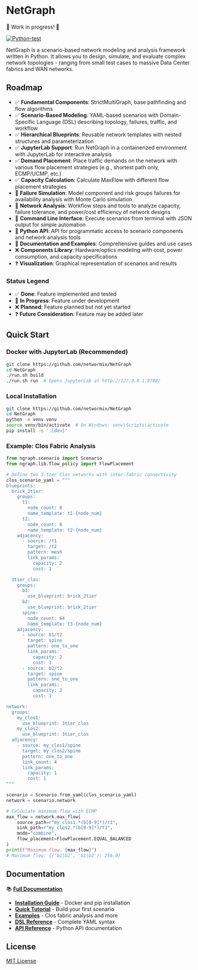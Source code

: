 # NetGraph

🚧 Work in progress! 🚧

[![Python-test](https://github.com/networmix/NetGraph/actions/workflows/python-test.yml/badge.svg?branch=main)](https://github.com/networmix/NetGraph/actions/workflows/python-test.yml)

NetGraph is a scenario-based network modeling and analysis framework written in Python. It allows you to design, simulate, and evaluate complex network topologies - ranging from small test cases to massive Data Center fabrics and WAN networks.

## Roadmap

- ✅ **Fundamental Components**: StrictMultiGraph, base pathfinding and flow algorithms
- ✅ **Scenario-Based Modeling**: YAML-based scenarios with Domain-Specific Language (DSL) describing topology, failures, traffic, and workflow
- ✅ **Hierarchical Blueprints**: Reusable network templates with nested structures and parameterization
- ✅ **JupyterLab Support**: Run NetGraph in a containerized environment with JupyterLab for interactive analysis
- ✅ **Demand Placement**: Place traffic demands on the network with various flow placement strategies (e.g., shortest path only, ECMP/UCMP, etc.)
- ✅ **Capacity Calculation**: Calculate MaxFlow with different flow placement strategies
- 🚧 **Failure Simulation**: Model component and risk groups failures for availability analysis with Monte Carlo simulation
- 🚧 **Network Analysis**: Workflow steps and tools to analyze capacity, failure tolerance, and power/cost efficiency of network designs
- 🚧 **Command Line Interface**: Execute scenarios from terminal with JSON output for simple automation
- 🚧 **Python API**: API for programmatic access to scenario components and network analysis tools
- 🚧 **Documentation and Examples**: Comprehensive guides and use cases
- ❌ **Components Library**: Hardware/optics modeling with cost, power consumption, and capacity specifications
- ❓ **Visualization**: Graphical representation of scenarios and results

### Status Legend
- ✅ **Done**: Feature implemented and tested
- 🚧 **In Progress**: Feature under development
- ❌ **Planned**: Feature planned but not yet started
- ❓ **Future Consideration**: Feature may be added later

## Quick Start

### Docker with JupyterLab (Recommended)

```bash
git clone https://github.com/networmix/NetGraph
cd NetGraph
./run.sh build
./run.sh run  # Opens JupyterLab at http://127.0.0.1:8788/
```

### Local Installation

```bash
git clone https://github.com/networmix/NetGraph
cd NetGraph
python -m venv venv
source venv/bin/activate  # On Windows: venv\Scripts\activate
pip install -e '.[dev]'
```

### Example: Clos Fabric Analysis

```python
from ngraph.scenario import Scenario
from ngraph.lib.flow_policy import FlowPlacement

# Define two 3-tier Clos networks with inter-fabric connectivity
clos_scenario_yaml = """
blueprints:
  brick_2tier:
    groups:
      t1:
        node_count: 8
        name_template: t1-{node_num}
      t2:
        node_count: 8
        name_template: t2-{node_num}
    adjacency:
      - source: /t1
        target: /t2
        pattern: mesh
        link_params:
          capacity: 2
          cost: 1

  3tier_clos:
    groups:
      b1:
        use_blueprint: brick_2tier
      b2:
        use_blueprint: brick_2tier
      spine:
        node_count: 64
        name_template: t3-{node_num}
    adjacency:
      - source: b1/t2
        target: spine
        pattern: one_to_one
        link_params:
          capacity: 2
          cost: 1
      - source: b2/t2
        target: spine
        pattern: one_to_one
        link_params:
          capacity: 2
          cost: 1

network:
  groups:
    my_clos1:
      use_blueprint: 3tier_clos
    my_clos2:
      use_blueprint: 3tier_clos
  adjacency:
    - source: my_clos1/spine
      target: my_clos2/spine
      pattern: one_to_one
      link_count: 4
      link_params:
        capacity: 1
        cost: 1
"""

scenario = Scenario.from_yaml(clos_scenario_yaml)
network = scenario.network

# Calculate maximum flow with ECMP
max_flow = network.max_flow(
    source_path=r"my_clos1.*(b[0-9]*)/t1",
    sink_path=r"my_clos2.*(b[0-9]*)/t1",
    mode="combine",
    flow_placement=FlowPlacement.EQUAL_BALANCED
)
print(f"Maximum flow: {max_flow}")
# Maximum flow: {('b1|b2', 'b1|b2'): 256.0}
```

## Documentation

📚 **[Full Documentation](https://networmix.github.io/NetGraph/)**

- **[Installation Guide](https://networmix.github.io/NetGraph/getting-started/installation/)** - Docker and pip installation
- **[Quick Tutorial](https://networmix.github.io/NetGraph/getting-started/tutorial/)** - Build your first scenario
- **[Examples](https://networmix.github.io/NetGraph/examples/clos-fabric/)** - Clos fabric analysis and more
- **[DSL Reference](https://networmix.github.io/NetGraph/reference/dsl/)** - Complete YAML syntax
- **[API Reference](https://networmix.github.io/NetGraph/reference/api/)** - Python API documentation

## License

[MIT License](LICENSE)
